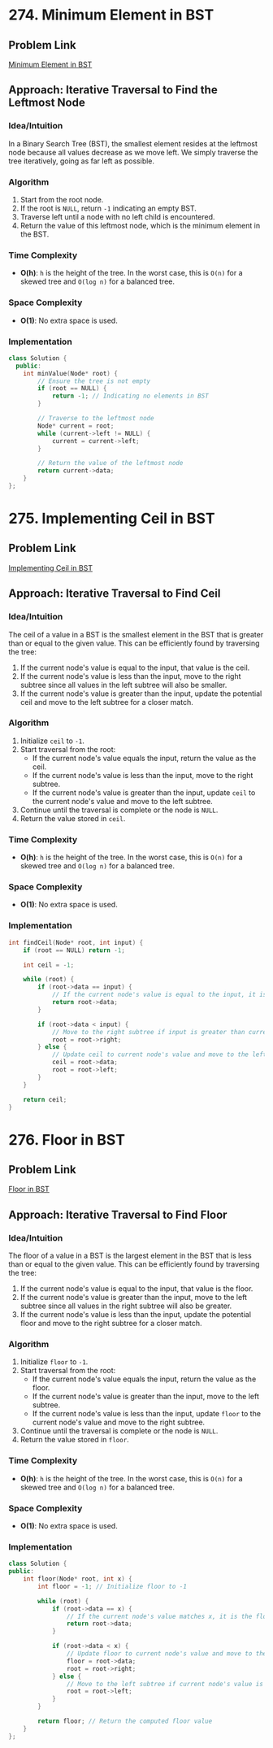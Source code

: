 # 274. Minimum Element in BST

## Problem Link

[Minimum Element in BST](https://www.geeksforgeeks.org/problems/minimum-element-in-bst/1)

## Approach: Iterative Traversal to Find the Leftmost Node

### Idea/Intuition

In a Binary Search Tree (BST), the smallest element resides at the leftmost node because all values decrease as we move left. We simply traverse the tree iteratively, going as far left as possible.

### Algorithm

1. Start from the root node.
2. If the root is `NULL`, return `-1` indicating an empty BST.
3. Traverse left until a node with no left child is encountered.
4. Return the value of this leftmost node, which is the minimum element in the BST.

### Time Complexity

- **O(h)**: `h` is the height of the tree. In the worst case, this is `O(n)` for a skewed tree and `O(log n)` for a balanced tree.

### Space Complexity

- **O(1)**: No extra space is used.

### Implementation

```cpp
class Solution {
  public:
    int minValue(Node* root) {
        // Ensure the tree is not empty
        if (root == NULL) {
            return -1; // Indicating no elements in BST
        }

        // Traverse to the leftmost node
        Node* current = root;
        while (current->left != NULL) {
            current = current->left;
        }

        // Return the value of the leftmost node
        return current->data;
    }
};
```

# 275. Implementing Ceil in BST

## Problem Link

[Implementing Ceil in BST](https://www.geeksforgeeks.org/problems/implementing-ceil-in-bst/1)

## Approach: Iterative Traversal to Find Ceil

### Idea/Intuition

The ceil of a value in a BST is the smallest element in the BST that is greater than or equal to the given value. This can be efficiently found by traversing the tree:

1. If the current node's value is equal to the input, that value is the ceil.
2. If the current node's value is less than the input, move to the right subtree since all values in the left subtree will also be smaller.
3. If the current node's value is greater than the input, update the potential ceil and move to the left subtree for a closer match.

### Algorithm

1. Initialize `ceil` to `-1`.
2. Start traversal from the root:
   - If the current node's value equals the input, return the value as the ceil.
   - If the current node's value is less than the input, move to the right subtree.
   - If the current node's value is greater than the input, update `ceil` to the current node's value and move to the left subtree.
3. Continue until the traversal is complete or the node is `NULL`.
4. Return the value stored in `ceil`.

### Time Complexity

- **O(h)**: `h` is the height of the tree. In the worst case, this is `O(n)` for a skewed tree and `O(log n)` for a balanced tree.

### Space Complexity

- **O(1)**: No extra space is used.

### Implementation

```cpp
int findCeil(Node* root, int input) {
    if (root == NULL) return -1;

    int ceil = -1;

    while (root) {
        if (root->data == input) {
            // If the current node's value is equal to the input, it is the ceil.
            return root->data;
        }

        if (root->data < input) {
            // Move to the right subtree if input is greater than current node's value.
            root = root->right;
        } else {
            // Update ceil to current node's value and move to the left subtree.
            ceil = root->data;
            root = root->left;
        }
    }

    return ceil;
}
```

# 276. Floor in BST

## Problem Link

[Floor in BST](https://www.geeksforgeeks.org/problems/floor-in-bst/1?)

## Approach: Iterative Traversal to Find Floor

### Idea/Intuition

The floor of a value in a BST is the largest element in the BST that is less than or equal to the given value. This can be efficiently found by traversing the tree:

1. If the current node's value is equal to the input, that value is the floor.
2. If the current node's value is greater than the input, move to the left subtree since all values in the right subtree will also be greater.
3. If the current node's value is less than the input, update the potential floor and move to the right subtree for a closer match.

### Algorithm

1. Initialize `floor` to `-1`.
2. Start traversal from the root:
   - If the current node's value equals the input, return the value as the floor.
   - If the current node's value is greater than the input, move to the left subtree.
   - If the current node's value is less than the input, update `floor` to the current node's value and move to the right subtree.
3. Continue until the traversal is complete or the node is `NULL`.
4. Return the value stored in `floor`.

### Time Complexity

- **O(h)**: `h` is the height of the tree. In the worst case, this is `O(n)` for a skewed tree and `O(log n)` for a balanced tree.

### Space Complexity

- **O(1)**: No extra space is used.

### Implementation

```cpp
class Solution {
public:
    int floor(Node* root, int x) {
        int floor = -1; // Initialize floor to -1

        while (root) {
            if (root->data == x) {
                // If the current node's value matches x, it is the floor.
                return root->data;
            }

            if (root->data < x) {
                // Update floor to current node's value and move to the right subtree.
                floor = root->data;
                root = root->right;
            } else {
                // Move to the left subtree if current node's value is greater than x.
                root = root->left;
            }
        }

        return floor; // Return the computed floor value
    }
};
```

